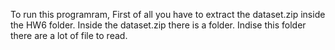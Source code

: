 To run this programram,
First of all you have to extract the dataset.zip inside the HW6 folder.
Inside the dataset.zip there is a folder. Indise this folder there are a lot of file to read.
